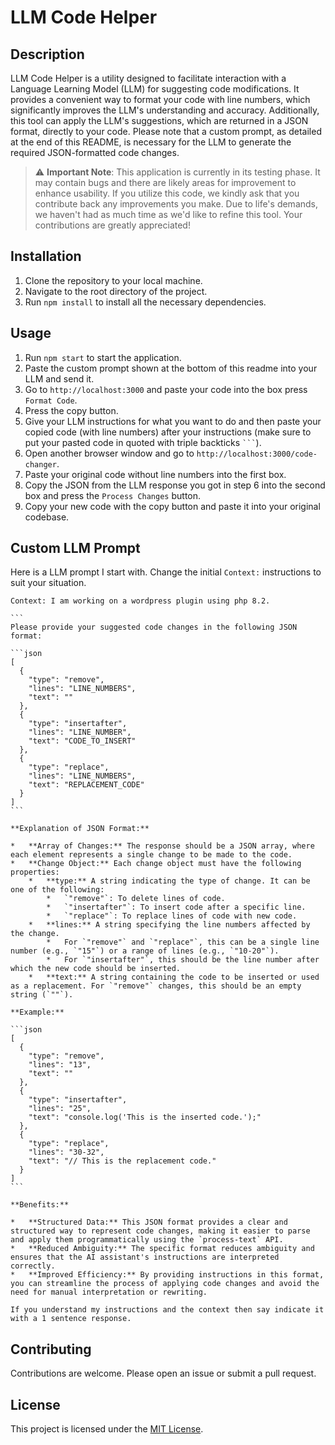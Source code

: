 # LLM Code Helper

## Description

LLM Code Helper is a utility designed to facilitate interaction with a Language Learning Model (LLM) for suggesting code modifications. It provides a convenient way to format your code with line numbers, which significantly improves the LLM's understanding and accuracy. Additionally, this tool can apply the LLM's suggestions, which are returned in a JSON format, directly to your code. Please note that a custom prompt, as detailed at the end of this README, is necessary for the LLM to generate the required JSON-formatted code changes.

> :warning: **Important Note**: This application is currently in its testing phase. It may contain bugs and there are likely areas for improvement to enhance usability. If you utilize this code, we kindly ask that you contribute back any improvements you make. Due to life's demands, we haven't had as much time as we'd like to refine this tool. Your contributions are greatly appreciated!

## Installation

1. Clone the repository to your local machine.
2. Navigate to the root directory of the project.
3. Run `npm install` to install all the necessary dependencies.

## Usage

1. Run `npm start` to start the application.
2. Paste the custom prompt shown at the bottom of this readme into your LLM and send it.
3. Go to `http://localhost:3000` and paste your code into the box press `Format Code`.
4. Press the copy button.
5. Give your LLM instructions for what you want to do and then paste your copied code (with line numbers) after your instructions (make sure to put your pasted code in quoted with triple backticks ```` ``` ````).
6. Open another browser window and go to `http://localhost:3000/code-changer`.
7. Paste your original code without line numbers into the first box.
8. Copy the JSON from the LLM response you got in step 6 into the second box and press the `Process Changes` button.
9. Copy your new code with the copy button and paste it into your original codebase.

## Custom LLM Prompt

Here is a LLM prompt I start with. Change the initial `Context:` instructions to suit your situation.

````
Context: I am working on a wordpress plugin using php 8.2. 

```
Please provide your suggested code changes in the following JSON format:

```json
[
  {
    "type": "remove",
    "lines": "LINE_NUMBERS", 
    "text": "" 
  },
  {
    "type": "insertafter",
    "lines": "LINE_NUMBER",
    "text": "CODE_TO_INSERT"
  },
  {
    "type": "replace",
    "lines": "LINE_NUMBERS",
    "text": "REPLACEMENT_CODE"
  }
]
```

**Explanation of JSON Format:**

*   **Array of Changes:** The response should be a JSON array, where each element represents a single change to be made to the code.
*   **Change Object:** Each change object must have the following properties:
    *   **type:** A string indicating the type of change. It can be one of the following:
        *   `"remove"`: To delete lines of code.
        *   `"insertafter"`: To insert code after a specific line.
        *   `"replace"`: To replace lines of code with new code.
    *   **lines:** A string specifying the line numbers affected by the change. 
        *   For `"remove"` and `"replace"`, this can be a single line number (e.g., `"15"`) or a range of lines (e.g., `"10-20"`).
        *   For `"insertafter"`, this should be the line number after which the new code should be inserted.
    *   **text:** A string containing the code to be inserted or used as a replacement. For `"remove"` changes, this should be an empty string (`""`).

**Example:**

```json
[
  {
    "type": "remove",
    "lines": "13",
    "text": ""
  },
  {
    "type": "insertafter",
    "lines": "25",
    "text": "console.log('This is the inserted code.');"
  },
  {
    "type": "replace",
    "lines": "30-32",
    "text": "// This is the replacement code."
  }
]
```

**Benefits:**

*   **Structured Data:** This JSON format provides a clear and structured way to represent code changes, making it easier to parse and apply them programmatically using the `process-text` API.
*   **Reduced Ambiguity:** The specific format reduces ambiguity and ensures that the AI assistant's instructions are interpreted correctly.
*   **Improved Efficiency:** By providing instructions in this format, you can streamline the process of applying code changes and avoid the need for manual interpretation or rewriting. 

If you understand my instructions and the context then say indicate it with a 1 sentence response.
````

## Contributing

Contributions are welcome. Please open an issue or submit a pull request.

## License

This project is licensed under the [MIT License](https://opensource.org/licenses/MIT).
